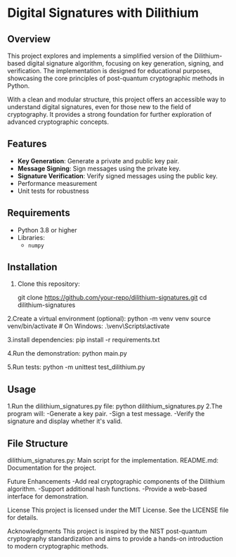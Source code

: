 # Digital Signatures with Dilithium

## Overview
This project explores and implements a simplified version of the Dilithium-based digital signature algorithm, focusing on key generation, signing, and verification. The implementation is designed for educational purposes, showcasing the core principles of post-quantum cryptographic methods in Python.

With a clean and modular structure, this project offers an accessible way to understand digital signatures, even for those new to the field of cryptography. It provides a strong foundation for further exploration of advanced cryptographic concepts.

## Features
- **Key Generation**: Generate a private and public key pair.
- **Message Signing**: Sign messages using the private key.
- **Signature Verification**: Verify signed messages using the public key.
- Performance measurement
- Unit tests for robustness

## Requirements
- Python 3.8 or higher
- Libraries:
  - `numpy`

## Installation
1. Clone this repository:
   
    git clone https://github.com/your-repo/dilithium-signatures.git
   cd dilithium-signatures
   
2.Create a virtual environment (optional):
python -m venv venv
source venv/bin/activate  # On Windows: .\venv\Scripts\activate

3.install dependencies:
pip install -r requirements.txt

4.Run the demonstration:
python main.py

5.Run tests:
python -m unittest test_dilithium.py



## Usage
1.Run the dilithium_signatures.py file:
python dilithium_signatures.py
2.The program will:
-Generate a key pair.
-Sign a test message.
-Verify the signature and display whether it's valid.

## File Structure
dilithium_signatures.py: Main script for the implementation.
README.md: Documentation for the project.

Future Enhancements
-Add real cryptographic components of the Dilithium algorithm.
-Support additional hash functions.
-Provide a web-based interface for demonstration.

License
This project is licensed under the MIT License. See the LICENSE file for details.

Acknowledgments
This project is inspired by the NIST post-quantum cryptography standardization and aims to provide a hands-on introduction to modern cryptographic methods.

